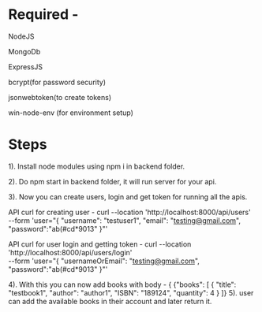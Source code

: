 # Required -

NodeJS

MongoDb

ExpressJS

bcrypt(for password security)

jsonwebtoken(to create tokens)

win-node-env (for environment setup)


# Steps

1). Install node modules using npm i in backend folder.

2). Do npm start in backend folder, it will run server for your api.

3). Now you can create users, login and get token for running all the apis.

API curl for creating user - curl --location 'http://localhost:8000/api/users' \
--form 'user="{
    \"username\": \"testuser1\",
    \"email\": \"testing@gmail.com\",
    \"password\":\"ab(#cd*9013\"
}"'

API curl for user login and getting token - curl --location 'http://localhost:8000/api/users/login' \
--form 'user="{
    \"usernameOrEmail\": \"testing@gmail.com\",
    \"password\":\"ab(#cd*9013\"
}"'

 4). With this you can now add books with body - {
    {"books": [
        {
            "title": "testbook1",
            "author": "author1",
            "ISBN": "189124",
            "quantity": 4
        }
        ]}
5). user can add the available books in their account and later return it.
        

